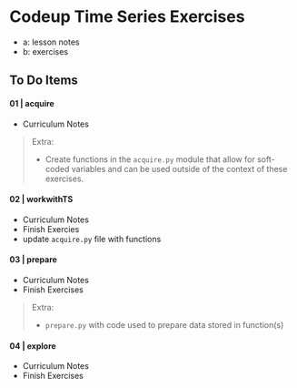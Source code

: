 # Codeup Time Series Exercises

- a: lesson notes
- b: exercises 

## To Do Items

#### 01 | acquire
- Curriculum Notes

>Extra:
>- Create functions in the `acquire.py` module that allow for soft-coded variables and can be used outside of the context of these exercises.

#### 02 | workwithTS
- Curriculum Notes
- Finish Exercies
- update `acquire.py` file with functions

#### 03 | prepare
- Curriculum Notes
- Finish Exercises
>Extra:
>- `prepare.py` with code used to prepare data stored in function(s)

#### 04 | explore
- Curriculum Notes
- Finish Exercises